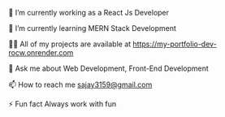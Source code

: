 🔭 I’m currently working as a React Js Developer

🌱 I’m currently learning MERN Stack Development

👨‍💻 All of my projects are available at https://my-portfolio-dev-rocw.onrender.com

💬 Ask me about Web Development, Front-End Development

📫 How to reach me sajay3159@gmail.com

⚡ Fun fact Always work with fun
<!--
**sajay3159/sajay3159** is a ✨ _special_ ✨ repository because its `README.md` (this file) appears on your GitHub profile.

Here are some ideas to get you started:

- 🔭 I’m currently working on ...
- 🌱 I’m currently learning ...
- 👯 I’m looking to collaborate on ...
- 🤔 I’m looking for help with ...
- 💬 Ask me about ...
- 📫 How to reach me: ...
- 😄 Pronouns: ...
- ⚡ Fun fact: ...
-->
